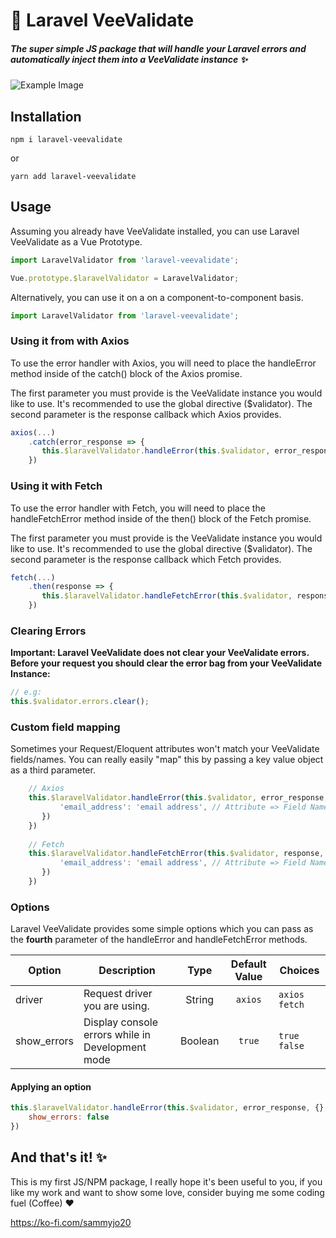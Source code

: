 # 🚨 Laravel VeeValidate
##### The super simple JS package that will handle your Laravel errors and automatically inject them into a VeeValidate instance ✨

![Example Image](https://res.cloudinary.com/sammyjo20/image/upload/v1551134147/laravel-veevalidate/Example.png)

## Installation
```
npm i laravel-veevalidate
```
or
```
yarn add laravel-veevalidate
```

## Usage
Assuming you already have VeeValidate installed, you can use Laravel VeeValidate as a Vue Prototype.

```javascript
import LaravelValidator from 'laravel-veevalidate';

Vue.prototype.$laravelValidator = LaravelValidator;
```

Alternatively, you can use it on a on a component-to-component basis.
```javascript
import LaravelValidator from 'laravel-veevalidate';
```

### Using it from with Axios
To use the error handler with Axios, you will need to place the handleError method inside of the catch() block of the Axios promise. 

The first parameter you must provide is the VeeValidate instance you would like to use. It's recommended to use the global directive ($validator). The second parameter is the response callback which Axios provides.
```javascript
axios(...)
    .catch(error_response => {
       this.$laravelValidator.handleError(this.$validator, error_response) 
    })
```

### Using it with Fetch
To use the error handler with Fetch, you will need to place the handleFetchError method inside of the then() block of the Fetch promise.

The first parameter you must provide is the VeeValidate instance you would like to use. It's recommended to use the global directive ($validator). The second parameter is the response callback which Fetch provides.

```javascript
fetch(...)
    .then(response => {
       this.$laravelValidator.handleFetchError(this.$validator, response) 
    })
```

### Clearing Errors
**Important: Laravel VeeValidate does not clear your VeeValidate errors. Before your request you should clear the error bag from your VeeValidate Instance:**
```javascript
// e.g: 
this.$validator.errors.clear();
```


### Custom field mapping
Sometimes your Request/Eloquent attributes won't match your VeeValidate fields/names. You can really easily "map" this by passing a key value object as a third parameter.

```javascript
    // Axios
    this.$laravelValidator.handleError(this.$validator, error_response, {
           'email_address': 'email address', // Attribute => Field Name
       }) 
    })
    
    // Fetch
    this.$laravelValidator.handleFetchError(this.$validator, response, {
           'email_address': 'email address', // Attribute => Field Name
       }) 
    })
```

### Options
Laravel VeeValidate provides some simple options which you can pass as the **fourth** parameter of the handleError and handleFetchError methods.

| Option        | Description   | Type  | Default Value | Choices      | 
| ------------- |-------------| :-----:| :-------------:|------------|
| driver        | Request driver you are using.  | String | `axios`    | `axios` `fetch` |
| show_errors    | Display console errors while in Development mode      | Boolean | `true`              |  `true` `false`          | 

#### Applying an option

```javascript
this.$laravelValidator.handleError(this.$validator, error_response, {}, {
    show_errors: false
}) 
```

## And that's it! ✨
This is my first JS/NPM package, I really hope it's been useful to you, if you like my work and want to show some love, consider buying me some coding fuel (Coffee) ❤

https://ko-fi.com/sammyjo20
